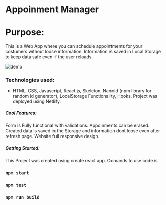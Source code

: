 # Appoinment Manager
# Purpose:

This is a Web App where you can schedule appointments for your costumers without loose information. Information is saved in Local Storage to keep data safe even if the user reloads.

![demo](https://media.giphy.com/media/28LAkmRya7tU3kl0q8/giphy.gif)

### Technologies used:
- HTML, CSS, Javascript, React.js, Skeleton, NanoId (npm library for random id generator), LocalStorage Functionality, Hooks. Project was deployed using Netlify.

##### Cool Features:

Form is Fully functional with validations. Appoinments can be erased. 
Created data is saved in the Storage and information dont loose even after refresh page.
Website full responsive design.

##### Getting Started:

This Project was created using create react app. Comands to use code is 

### `npm start`
### `npm test`
### `npm run build`
